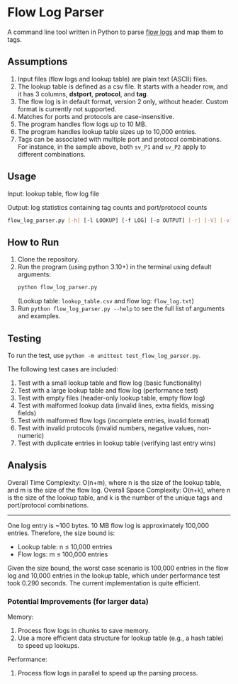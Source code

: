 # Flow Log Parser

A command line tool written in Python to parse [flow logs](https://docs.aws.amazon.com/vpc/latest/userguide/flow-log-records.html) and map them to tags.

## Assumptions

1. Input files (flow logs and lookup table) are plain text (ASCII) files.
2. The lookup table is defined as a csv file. It starts with a header row, and it has 3 columns, **dstport**, **protocol**, and **tag**.
3. The flow log is in default format, version 2 only, without header. Custom format is currently not supported.
4. Matches for ports and protocols are case-insensitive.
5. The program handles flow logs up to 10 MB.
6. The program handles lookup table sizes up to 10,000 entries.
7. Tags can be associated with multiple port and protocol combinations. For instance, in the sample above, both `sv_P1` and `sv_P2` apply to different combinations.

## Usage

Input: lookup table, flow log file

Output: log statistics containing tag counts and port/protocol counts

```bash
flow_log_parser.py [-h] [-l LOOKUP] [-f LOG] [-o OUTPUT] [-r] [-V] [-v]
```

## How to Run

1. Clone the repository.
2. Run the program (using python 3.10+) in the terminal using default arguments:
   ```bash
   python flow_log_parser.py
   ```
   (Lookup table: `lookup_table.csv` and flow log: `flow_log.txt`)
3. Run `python flow_log_parser.py --help` to see the full list of arguments and examples.

## Testing

To run the test, use `python -m unittest test_flow_log_parser.py`.

The following test cases are included:

1. Test with a small lookup table and flow log (basic functionality)
2. Test with a large lookup table and flow log (performance test)
3. Test with empty files (header-only lookup table, empty flow log)
4. Test with malformed lookup data (invalid lines, extra fields, missing fields)
5. Test with malformed flow logs (incomplete entries, invalid format)
6. Test with invalid protocols (invalid numbers, negative values, non-numeric)
7. Test with duplicate entries in lookup table (verifying last entry wins)

## Analysis

Overall Time Complexity: O(n+m), where n is the size of the lookup table, and m is the size of the flow log.
Overall Space Complexity: O(n+k), where n is the size of the lookup table, and k is the number of the unique tags and port/protocol combinations.

---

One log entry is ~100 bytes. 10 MB flow log is approximately 100,000 entries.
Therefore, the size bound is:

- Lookup table: n ≤ 10,000 entries
- Flow logs: m ≤ 100,000 entries

Given the size bound, the worst case scenario is 100,000 entries in the flow log and 10,000 entries in the lookup table, which under performance test took 0.290 seconds. The current implementation is quite efficient.

### Potential Improvements (for larger data)

Memory:

1. Process flow logs in chunks to save memory.
2. Use a more efficient data structure for lookup table (e.g., a hash table) to speed up lookups.

Performance:

1. Process flow logs in parallel to speed up the parsing process.
